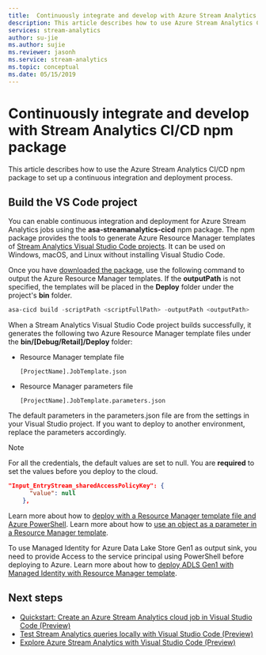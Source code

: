 ```yaml
---
title:  Continuously integrate and develop with Azure Stream Analytics CI/CD npm package 
description: This article describes how to use Azure Stream Analytics CI/CD npm package to set up a continuous integration and deployment process.
services: stream-analytics
author: su-jie
ms.author: sujie
ms.reviewer: jasonh
ms.service: stream-analytics
ms.topic: conceptual
ms.date: 05/15/2019
---
```


# Continuously integrate and develop with Stream Analytics CI/CD npm package
This article describes how to use the Azure Stream Analytics CI/CD npm package to set up a continuous integration and deployment process.

## Build the VS Code project

You can enable continuous integration and deployment for Azure Stream Analytics jobs using the **asa-streamanalytics-cicd** npm package. The npm package provides the tools to generate Azure Resource Manager templates of [Stream Analytics Visual Studio Code projects](quick-create-vs-code.md). It can be used on Windows, macOS, and Linux without installing Visual Studio Code.

Once you have [downloaded the package](https://www.npmjs.com/package/azure-streamanalytics-cicd), use the following command to output the Azure Resource Manager templates. If the **outputPath** is not specified, the templates will be placed in the **Deploy** folder under the project's **bin** folder.

```powershell
asa-cicd build -scriptPath <scriptFullPath> -outputPath <outputPath>
```

When a Stream Analytics Visual Studio Code project builds successfully, it generates the following two Azure Resource Manager template files under the **bin/[Debug/Retail]/Deploy** folder: 

*  Resource Manager template file

       [ProjectName].JobTemplate.json 

*  Resource Manager parameters file

       [ProjectName].JobTemplate.parameters.json   

The default parameters in the parameters.json file are from the settings in your Visual Studio project. If you want to deploy to another environment, replace the parameters accordingly.

> [!NOTE]
> For all the credentials, the default values are set to null. You are **required** to set the values before you deploy to the cloud.

```json
"Input_EntryStream_sharedAccessPolicyKey": {
      "value": null
    },
```
Learn more about how to [deploy with a Resource Manager template file and Azure PowerShell](https://docs.microsoft.com/azure/azure-resource-manager/resource-group-template-deploy). Learn more about how to [use an object as a parameter in a Resource Manager template](https://docs.microsoft.com/azure/architecture/building-blocks/extending-templates/objects-as-parameters).

To use Managed Identity for Azure Data Lake Store Gen1 as output sink, you need to provide Access to the service principal using PowerShell before deploying to Azure. Learn more about how to [deploy ADLS Gen1 with Managed Identity with Resource Manager template](stream-analytics-managed-identities-adls.md#resource-manager-template-deployment).
## Next steps

* [Quickstart: Create an Azure Stream Analytics cloud job in Visual Studio Code (Preview)](quick-create-vs-code.md)
* [Test Stream Analytics queries locally with Visual Studio Code (Preview)](vscode-local-run.md)
* [Explore Azure Stream Analytics with Visual Studio Code (Preview)](vscode-explore-jobs.md)
